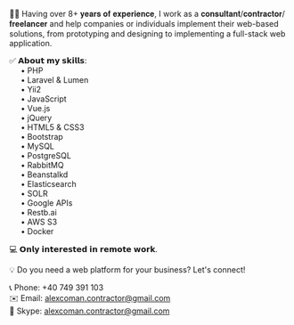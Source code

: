 👋🏼 Having over 8+ 𝐲𝐞𝐚𝐫𝐬 𝐨𝐟 𝐞𝐱𝐩𝐞𝐫𝐢𝐞𝐧𝐜𝐞, I work as a 𝐜𝐨𝐧𝐬𝐮𝐥𝐭𝐚𝐧𝐭/𝐜𝐨𝐧𝐭𝐫𝐚𝐜𝐭𝐨𝐫/𝐟𝐫𝐞𝐞𝐥𝐚𝐧𝐜𝐞𝐫 and help companies or individuals implement their web-based solutions, from prototyping and designing to implementing a full-stack web application.

✅ 𝗔𝗯𝗼𝘂𝘁 𝗺𝘆 𝘀𝗸𝗶𝗹𝗹𝘀: <br>
⠀⠀• PHP <br>
⠀⠀• Laravel & Lumen <br>
⠀⠀• Yii2 <br>
⠀⠀• JavaScript <br>
⠀⠀• Vue.js <br>
⠀⠀• jQuery <br>
⠀⠀• HTML5 & CSS3 <br>
⠀⠀• Bootstrap <br>
⠀⠀• MySQL <br>
⠀⠀• PostgreSQL <br>
⠀⠀• RabbitMQ <br>
⠀⠀• Beanstalkd <br>
⠀⠀• Elasticsearch <br>
⠀⠀• SOLR <br>
⠀⠀• Google APIs <br>
⠀⠀• Restb.ai <br>
⠀⠀• AWS S3 <br>
⠀⠀• Docker <br>

💻 𝗢𝗻𝗹𝘆 𝗶𝗻𝘁𝗲𝗿𝗲𝘀𝘁𝗲𝗱 𝗶𝗻 𝗿𝗲𝗺𝗼𝘁𝗲 𝘄𝗼𝗿𝗸.

💡 Do you need a web platform for your business? Let's connect!

📞 Phone: +40 749 391 103 <br>
✉️ Email: alexcoman.contractor@gmail.com <br>
💬 Skype: alexcoman.contractor@gmail.com <br>
